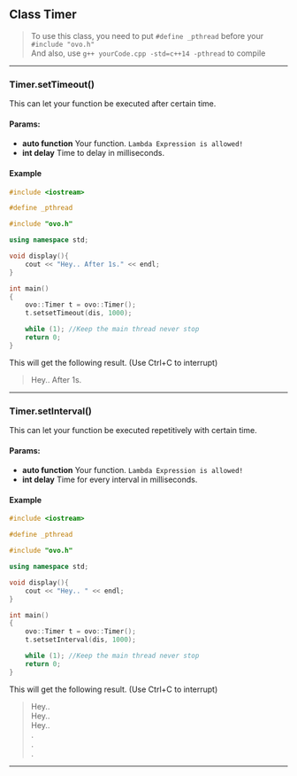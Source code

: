 ## Class Timer

>To use this class, you need to put `#define _pthread` before your `#include "ovo.h"` <br/>
>And also, use `g++ yourCode.cpp -std=c++14 -pthread` to compile <br/>
---------
### Timer.setTimeout()
This can let your function be executed after certain time.
#### Params:
 - **auto function** Your function. `Lambda Expression is allowed!`
 - **int delay** Time to delay in milliseconds.

#### Example
````C++
#include <iostream>

#define _pthread

#include "ovo.h"

using namespace std;

void display(){
    cout << "Hey.. After 1s." << endl;
}

int main()
{
    ovo::Timer t = ovo::Timer();
    t.setsetTimeout(dis, 1000); 

    while (1); //Keep the main thread never stop
    return 0;
}
````
This will get the following result. (Use Ctrl+C to interrupt)
>Hey.. After 1s.
--------------
### Timer.setInterval()
This can let your function be executed repetitively with certain time.
#### Params:
 - **auto function** Your function. `Lambda Expression is allowed!`
 - **int delay** Time for every interval in milliseconds.

#### Example
````C++
#include <iostream>

#define _pthread

#include "ovo.h"

using namespace std;

void display(){
    cout << "Hey.. " << endl;
}

int main()
{
    ovo::Timer t = ovo::Timer();
    t.setsetInterval(dis, 1000); 

    while (1); //Keep the main thread never stop
    return 0;
}
````
This will get the following result. (Use Ctrl+C to interrupt)
>Hey..<br/>
>Hey.. <br/>
>Hey.. <br/>
> .<br/>
> .<br/>
> .<br/>
-------------------

